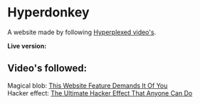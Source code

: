 # Hyperdonkey
A website made by following [Hyperplexed video's](https://www.youtube.com/@Hyperplexed/videos).

**Live version:** 
## Video's followed:
Magical blob: [This Website Feature Demands It Of You](https://youtu.be/kySGqoU7X-s)  
Hacker effect: [The Ultimate Hacker Effect That Anyone Can Do](https://youtu.be/W5oawMJaXbU)
